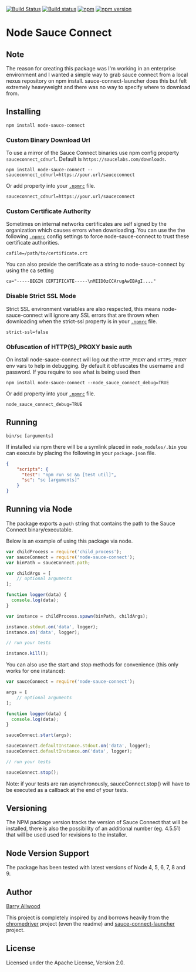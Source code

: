 [![Build Status](https://travis-ci.org/ballwood/node-sauce-connect.svg?branch=master)](https://travis-ci.org/ballwood/node-sauce-connect)
[![Build status](https://ci.appveyor.com/api/projects/status/x11q4sv1haoubo1b/branch/master?svg=true)](https://ci.appveyor.com/project/ballwood/node-sauce-connect)
[![npm](https://img.shields.io/npm/dt/node-sauce-connect.svg)](https://www.npmjs.com/package/node-sauce-connect)
[![npm version](https://badge.fury.io/js/node-sauce-connect.svg)](https://badge.fury.io/js/node-sauce-connect)

# Node Sauce Connect

Note
-----------------------
The reason for creating this package was I'm working in an enterprise environment and I wanted a 
simple way to grab sauce connect from a local nexus repository on npm install. 
sauce-connect-launcher does this but felt extremely heavyweight and there was no 
way to specify where to download from.

Installing
-----------------------

```shell
npm install node-sauce-connect
```

### Custom Binary Download Url

To use a mirror of the Sauce Connect binaries use npm config property `sauceconnect_cdnurl`.
Default is `https://saucelabs.com/downloads`.

```shell
npm install node-sauce-connect --sauceconnect_cdnurl=https://your.url/sauceconnect
```

Or add property into your [`.npmrc`](https://docs.npmjs.com/files/npmrc) file.

```
sauceconnect_cdnurl=https://your.url/sauceconnect
```

### Custom Certificate Authority

Sometimes on internal networks certificates are self signed by the organization 
which causes errors when downloading. You can use the the following 
[`.npmrc`](https://docs.npmjs.com/files/npmrc) config settings 
to force node-sauce-connect to trust these certificate authorities.
   
```
cafile=/path/to/certificate.crt
```

You can also provide the certificate as a string to node-sauce-connect by
using the ca setting

```
ca="-----BEGIN CERTIFICATE-----\nMIID0zCCArugAwIBAgI...."
```

### Disable Strict SSL Mode

Strict SSL environment variables are also respected, this means node-sauce-connect 
will ignore any SSL errors that are thrown when downloading when the strict-ssl 
property is in your [`.npmrc`](https://docs.npmjs.com/files/npmrc) file. 

```
strict-ssl=false
```

### Obfuscation of HTTP(S)_PROXY basic auth

On install node-sauce-connect will log out the `HTTP_PROXY` and `HTTPS_PROXY` env vars
to help in debugging. By default it obfuscates the username and password. If you require
to see what is being used then 

```shell
npm install node-sauce-connect --node_sauce_connect_debug=TRUE
```

Or add property into your [`.npmrc`](https://docs.npmjs.com/files/npmrc) file.

```
node_sauce_connect_debug=TRUE
```

Running
-------

```shell
bin/sc [arguments]
```

If installed via npm there will be a symlink placed in `node_modules/.bin`
you can execute by placing the following in your `package.json` file.

````json
{
    "scripts": {
      "test": "npm run sc && [test util]",
      "sc": "sc [arguments]"
    }
}
````

Running via Node
----------------

The package exports a `path` string that contains the path to the
Sauce Connect binary/executable.

Below is an example of using this package via node.

```javascript
var childProcess = require('child_process');
var sauceConnect = require('node-sauce-connect');
var binPath = sauceConnect.path;

var childArgs = [
    // optional arguments
];

function logger(data) {
  console.log(data);
}

var instance = childProcess.spawn(binPath, childArgs);

instance.stdout.on('data', logger);                   
instance.on('data', logger);

// run your tests

instance.kill();

```

You can also use the start and stop methods for convenience (this only works for one instance):

```javascript
var sauceConnect = require('node-sauce-connect');

args = [
	// optional arguments
];

function logger(data) {
  console.log(data);
}

sauceConnect.start(args);

sauceConnect.defaultInstance.stdout.on('data', logger);                   
sauceConnect.defaultInstance.on('data', logger);

// run your tests

sauceConnect.stop();

```
Note: if your tests are ran asynchronously, sauceConnect.stop() will have to be
executed as a callback at the end of your tests.

Versioning
----------

The NPM package version tracks the version of Sauce Connect that will be installed,
there is also the possibility of an additional number (eg. 4.5.51) that will be used 
used for revisions to the installer.

Node Version Support
----------

The package has been tested with latest versions of Node 4, 5, 6, 7, 8 and 9.

Author
------

[Barry Allwood](https://github.com/ballwood)

This project is completely inspired by and borrows heavily from the 
[chromedriver](https://github.com/giggio/node-chromedriver) project (even the readme)
and [sauce-connect-launcher](https://github.com/bermi/sauce-connect-launcher) project. 

License
-------

Licensed under the Apache License, Version 2.0.
